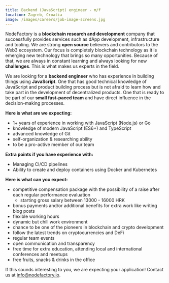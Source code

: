 ```yaml
---
title: Backend (JavaScript) engineer - m/f
location: Zagreb, Croatia
image: /images/careers/job-image-screens.jpg
---
```

NodeFactory is a **blockchain research and development** company that successfully provides services such as dApp development, infrastructure and tooling.
We are strong **open source** believers and contributors to the Web3 ecosystem.
Our focus is completely blockchain technology as it is emerging new technology that brings so many opportunities. Because of that, we are always in constant learning and always looking for new **challenges**. This is what makes us experts in the field.


We are looking for a **backend engineer** who has experience in building things using **JavaScript**.
One that has good technical knowledge of JavaScript and product building process but is not afraid to learn how and take part in the development of decentralized products.
One that is ready to be part of our **small fast-paced team** and have direct influence in the decision-making processes.

**Here is what are we expecting:**

* 1+ years of experience in working with JavaScript (Node.js) or Go
* knowledge of modern JavaScript (ES6+) and TypeScript
* advanced knowledge of Git
* self-organization & researching ability
* to be a pro-active member of our team

**Extra points if you have experience with:**

* Managing CI/CD pipelines
* Ability to create and deploy containers using Docker and Kubernetes

**Here is what can you expect:**

* competitive compensation package with the possibility of a raise after each regular performance evaluation
    * starting gross salary between 13000 - 16000 HRK
* bonus payments and/or additional benefits for extra work like writing blog posts   
* flexible working hours
* dynamic but chill work environment
* chance to be one of the pioneers in blockchain and crypto development 
* follow the latest trends on cryptocurrencies and DeFi
* regular team events
* open communication and transparency
* free time for extra education, attending local and international conferences and meetups
* free fruits, snacks & drinks in the office

If this sounds interesting to you, we are expecting your application! Contact us at info@nodefactory.io.
